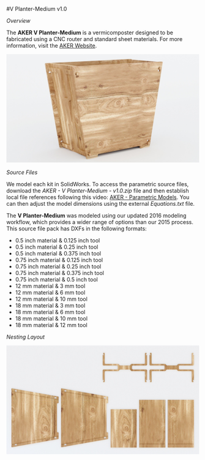 #V Planter-Medium v1.0

*Overview*

The **AKER V Planter-Medium** is a vermicomposter designed to be fabricated using a CNC router and standard sheet materials. For more information, visit the [AKER Website](http://www.akerkits.com).

![V Planter-Medium](https://github.com/AKERKits/V-Planter-Large/blob/master/Images/AKER%20-%20V%20Planter-Large%20-%20v1.0%20-%20Master%20Assembly%20Cropped-min.jpg)

*Source Files*

We model each kit in SolidWorks. To access the parametric source files, download the *AKER - V Planter-Medium - v1.0.zip* file and then establish local file references following this video: [AKER - Parametric Models](https://www.youtube.com/watch?v=Ewdrlv4nSA0). You can then adjust the model dimensions using the external *Equations.txt* file.

The **V Planter-Medium** was modeled using our updated 2016 modeling workflow, which provides a wider range of options than our 2015 process. This source file pack has DXFs in the following formats:

 * 0.5 inch material & 0.125 inch tool
 * 0.5 inch material & 0.25 inch tool
 * 0.5 inch material & 0.375 inch tool
 * 0.75 inch material & 0.125 inch tool
 * 0.75 inch material & 0.25 inch tool
 * 0.75 inch material & 0.375 inch tool
 * 0.75 inch material & 0.5 inch tool
 * 12 mm material & 3 mm tool
 * 12 mm material & 6 mm tool
 * 12 mm material & 10 mm tool
 * 18 mm material & 3 mm tool
 * 18 mm material & 6 mm tool
 * 18 mm material & 10 mm tool
 * 18 mm material & 12 mm tool

*Nesting Layout*

![V Planter-Medium](https://github.com/AKERKits/V-Planter-Medium/blob/master/Images/AKER%20-%20V%20Planter%20-%20v1.0%20-%20Nesting%20Assembly%20Cropped-min.jpg)
